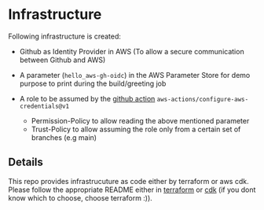 # Infrastructure

Following infrastructure is created:

- Github as Identity Provider in AWS (To allow a secure communication between Github and AWS)
- A parameter (`hello_aws-gh-oidc`) in the AWS Parameter Store for demo purpose to print during the build/greeting job
- A role to be assumed by the [github action](https://github.com/aws-actions/configure-aws-credentials#assuming-a-role) `aws-actions/configure-aws-credentials@v1`

  - Permission-Policy to allow reading the above mentioned parameter
  - Trust-Policy to allow assuming the role only from a certain set of branches (e.g main)

## Details

This repo provides infrastrucuture as code either by terraform or aws cdk.  
Please follow the appropriate README either in [terraform](terraform/README.md) or [cdk](cdk/README.md) (if you dont know which to choose, choose terraform :)).

